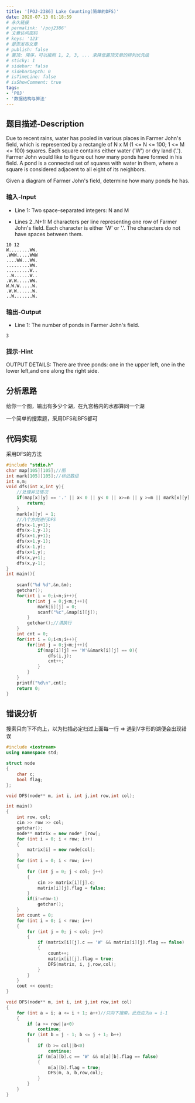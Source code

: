 ```yaml
---
title: '[POJ-2386] Lake Counting(简单的DFS)'
date: 2020-07-13 01:18:59
# 永久链接
# permalink: '/poj2386'
# 文章访问密码
# keys: '123'
# 是否发布文章
# publish: false
# 置顶: 降序，可以按照 1, 2, 3, ... 来降低置顶文章的排列优先级
# sticky: 1
# sidebar: false
# sidebarDepth: 0
# isTimeLine: false
# isShowComment: true
tags:
- 'POJ'
- '数据结构与算法'
---
```


## **题目描述-Description**
Due to recent rains, water has pooled in various places in Farmer John's field, which is represented by a rectangle of N x M (1 <= N <= 100; 1 <= M <= 100) squares. Each square contains either water ('W') or dry land ('.'). Farmer John would like to figure out how many ponds have formed in his field. A pond is a connected set of squares with water in them, where a square is considered adjacent to all eight of its neighbors.

Given a diagram of Farmer John's field, determine how many ponds he has.
### **输入-Input**
* Line 1: Two space-separated integers: N and M

* Lines 2..N+1: M characters per line representing one row of Farmer John's field. Each character is either 'W' or '.'. The characters do not have spaces between them.
```
10 12
W........WW.
.WWW.....WWW
....WW...WW.
.........WW.
.........W..
..W......W..
.W.W.....WW.
W.W.W.....W.
.W.W......W.
..W.......W.
```
### **输出-Output**
* Line 1: The number of ponds in Farmer John's field.
````
3
````
### **提示-Hint**
OUTPUT DETAILS:
There are three ponds: one in the upper left, one in the lower left,and one along the right side.
## **分析思路**
给你一个图，输出有多少个湖，在九宫格内的水都算同一个湖

一个简单的搜索题，采用DFS和BFS都可
## **代码实现**
采用DFS的方法
```c
#include "stdio.h"
char map[105][105];//图
int mark[105][105];//标记数组
int n,m;
void dfs(int x,int y){
    //处理非法情况
    if(map[x][y] == '.' || x< 0 || y< 0 || x>=n || y >=m || mark[x][y] == 1){
        return;
    }
    mark[x][y] = 1;
    //八个方向进行DFS
    dfs(x-1,y+1);
    dfs(x-1,y-1);
    dfs(x+1,y+1);
    dfs(x+1,y-1);
    dfs(x-1,y);
    dfs(x+1,y);
    dfs(x,y+1);
    dfs(x,y-1);
}
int main(){
    
    scanf("%d %d",&n,&m);
    getchar();
    for(int i = 0;i<n;i++){
        for(int j = 0;j<m;j++){
            mark[i][j] = 0;
            scanf("%c",&map[i][j]);
        }
        getchar();//清换行
    }
    int cnt = 0;
    for(int i = 0;i<n;i++){
        for(int j = 0;j<m;j++){
            if(map[i][j] == 'W'&&mark[i][j] == 0){
                dfs(i,j);
                cnt++;
            }
        }
    }
    printf("%d\n",cnt);
    return 0;
}
```

## **错误分析**
搜索只向下不向上，以为扫描必定扫过上面每一行 => 遇到V字形的湖便会出现错误 
```cpp
#include <iostream>
using namespace std;

struct node
{
    char c;
    bool flag;
};

void DFS(node** m, int i, int j,int row,int col);

int main()
{
    int row, col;
    cin >> row >> col;
    getchar();
    node** matrix = new node* [row];
    for (int i = 0; i < row; i++)
    {
        matrix[i] = new node[col];
    }
    for (int i = 0; i < row; i++)
    {
        for (int j = 0; j < col; j++)
        {
            cin >> matrix[i][j].c;
            matrix[i][j].flag = false;
        }
        if(i!=row-1)
            getchar();
    }
    int count = 0;
    for (int i = 0; i < row; i++)
    {
        for (int j = 0; j < col; j++)
        {
            if (matrix[i][j].c == 'W' && matrix[i][j].flag == false)
            {
                count++;
                matrix[i][j].flag = true;
                DFS(matrix, i, j,row,col);
            }
        }
    }
    cout << count;
}

void DFS(node** m, int i, int j,int row,int col)
{
    for (int a = i; a <= i + 1; a++)//只向下搜索，此处应为a = i-1
    {
        if (a >= row||a<0)
            continue;
        for (int b = j - 1; b <= j + 1; b++)
        {
            if (b >= col||b<0)
                continue;
            if (m[a][b].c == 'W' && m[a][b].flag == false)
            {
                m[a][b].flag = true;
                DFS(m, a, b,row,col);
            }
        }
    }
}
```